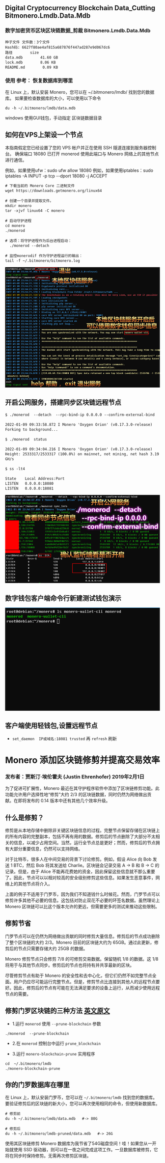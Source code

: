 ## Digital Cryptocurrency Blockchain Data_Cutting Bitmonero.Lmdb.Data.Mdb
### 数字加密货币区块区块链数据_剪裁 Bitmonero.Lmdb.Data.Mdb
```
种子文件 文件数：3个文件
Hash码: 6627f80ae4af815a687876f447ad287e9d067dc6
路径        size
data.mdb        41.60 GB
lock.mdb        8.06 KB
README.md        0.09 KB
```

### 使用 参考：   恢复数据库到哪里
在 Linux 上，默认安装 Monero，您可以在 ~/.bitmonero/lmdb/ 找到您的数据库。
如果要检查数据库的大小，可以使用以下命令
```
du -h ~/.bitmonero/lmdb/data.mdb
```
windows 使用GUI钱包，手动指定 区块链数据目录


## 如何在VPS上架设一个节点

本指南假定您已经设置了您的 VPS 帐户并正在使用 SSH 隧道连接到服务器控制台。
确保端口 18080 已打开
monerod 使用此端口与 Monero 网络上的其他节点进行通信。

例如，如果使用ufw：sudo ufw allow 18080 例如，如果使用iptables：sudo iptables -A INPUT -p tcp --dport 18080 -j ACCEPT
```
# 下载当前的 Monero Core 二进制文件
wget https://downloads.getmonero.org/linux64

# 创建一个目录并提取文件。
mkdir monero
tar -xjvf linux64 -C monero

# 启动守护进程
cd monero
./monerod

# 选项：将守护进程作为后台进程启动：
  ./monerod --detach

# 监控monerodif 作为守护进程运行的输出：
tail -f ~/.bitmonero/bitmonero.log
```
![monerod](https://raw.githubusercontent.com/srgb888/bitmonero/main/monerod.png)

## 开启公网服务，搭建同步区块链远程节点
```
$ ./monerod  --detach  --rpc-bind-ip 0.0.0.0 --confirm-external-bind

2022-01-09 09:33:58.872	I Monero 'Oxygen Orion' (v0.17.3.0-release)
Forking to background...

$ ./monerod  status

2022-01-09 09:34:04.216	I Monero 'Oxygen Orion' (v0.17.3.0-release)
Height: 2533317/2533317 (100.0%) on mainnet, not mining, net hash 3.19 GH/s

$ ss -lt4

State    Local Address:Port 
LISTEN   0.0.0.0:18080
LISTEN   0.0.0.0:18081
```
![monerod_detach.png](https://raw.githubusercontent.com/srgb888/bitmonero/main/monerod_detach.png)

## 数字钱包客户端命令行新建测试钱包演示
![monero-wallet-cli.gif](https://raw.githubusercontent.com/srgb888/bitmonero/main/monero-wallet-cli.gif)

## 客户端使用轻钱包,设置远程节点
- `set_daemon  IP或域名:18081 trusted`  再 `refresh` 刷新

# Monero 添加区块链修剪并提高交易效率

### 发布者：贾斯汀·埃伦霍夫 (Justin Ehrenhofer) 2019年2月1日

为了促进可扩展性，Monero 最近在其守护程序软件中添加了区块链修剪功能。此功能允许用户选择性地“修剪”大约 2/3 的区块链数据，同时仍然为网络做出贡献。在即将发布的 0.14 版本中还有其他几个效率升级。

## 什么是修剪？
修剪是从本地存储中删除非关键区块链信息的过程。完整节点保留存储在区块链上的所有内容的完整副本，包括不再有用的数据。修剪后的节点删除了大部分不太相关的信息，以减少占用空间。当然，运行全节点总是更好；然而，修剪后的节点拥有大部分重要信息，仍然可以支持网络。

对于比特币，很多人在中间交易的背景下讨论修剪。例如，假设 Alice 向 Bob 发送 1 BTC，然后 Bob 将其发送给 Charlie。区块链会记录交易 A -> B 和 B -> C 的记录。但是，由于 Alice 不能再花费她的资金，因此保留这些信息就不那么重要了。因此，节点可以以相对较高的安全级别修剪这些信息。如果发生恶意事件，网络上的其他节点将介入。

上面的例子不适用于门罗币，因为我们不知道钱什么时候花。然而，门罗节点可以修剪许多其他不必要的信息。这包括对防止双花不必要的环签名数据。虽然理论上 Monero 区块链可以比这个版本允许的更远，但需要更多的测试来推动这些限制。

## 修剪节省
门罗节点可以在仍然为网络做出贡献的同时修剪大量信息。修剪后的节点成功删除了整个区块链的大约 2/3。Monero 目前的区块链大约为 65GB。通过此更新，修剪后的节点只需要存储大约 25GB 的数据。

Monero 修剪节点只会修剪 7/8 的可修剪交易数据。保留随机 1/8 的数据。这 1/8 将用于与其他节点同步。修剪后的节点也将持有并共享最新的区块。

尽管修剪节点有助于 Monero 的安全性和去中心化，但它们仍然不如完整节点全面。用户仍应尽可能运行完整节点。但是，修剪节点比连接到其他人的远程节点要好。因此，修剪后的节点有可能在无法满足要求的设备上运行，从而减少使用远程节点的需要。

## 修剪门罗区块链的三种方法 [英文原文](https://www.publish0x.com/solareclipse/howto-prune-shrink-the-database-of-the-monero-blockchain-on-xpgwjx)
- 1.运行 `monerod` 使用 `--prune-blockchain` 参数
```
./monerod  --prune-blockchain
```

- 2.在 `monerod` 控制台中运行 `prune_blockchain`

- 3.运行 `monero-blockchain-prune` 实用程序
```
cd  ~/.bitmonero/lmdb
./monero-blockchain-prune
```


## 你的门罗数据库在哪里
在 Linux 上，默认安装门罗币，您可以在 `~/.bitmonero/lmdb` 找到您的数据库。
要验证修剪后的区块链的新大小，您可以再次使用相同的命令，但使用新数据库。

```
# 修剪前
du -h ~/.bitmonero/lmdb/data.mdb   #-> 80G

# 修剪后
du -h ~/.bitmonero/lmdb-pruned/data.mdb   #-> 26G
```
使用其区块链修剪 Monero 数据库为我节省了54G磁盘空间！哇！如果您从一开始就使用 SSD 驱动器，则可以在一夜之间完成这项工作。一旦数据库被修剪，它将在同步时保持修剪。无需再次修剪区块链。
